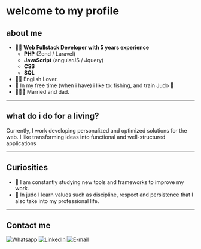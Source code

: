 # welcome to my profile

## about me
- 🧑‍💻 **Web Fullstack Developer with 5 years experience**
  - **PHP** (Zend / Laravel)
  - **JavaScript** (angularJS / Jquery)
  - **CSS**
  - **SQL**
- 💂🏻 English Lover.
- 🎣 In my free time (when i have) i like to: fishing, and train Judo 🥋
- 👨‍👩‍👦 Married and dad.

---

## what do i do for a living?
Currently, I work developing personalized and optimized solutions for the web. I like transforming ideas into functional and well-structured applications

---

## Curiosities
- 🌱 I am constantly studying new tools and frameworks to improve my work.
- 🥋 In judo I learn values ​​such as discipline, respect and persistence that I also take into my professional life.

---

## Contact me
[![Whatsapp](https://img.shields.io/badge/WhatsApp-25D366?style=for-the-badge&logo=whatsapp&logoColor=white)](https://wa.me/+5514998522092)
[![LinkedIn](https://img.shields.io/badge/-LinkedIn-blue?style=flat&logo=Linkedin&logoColor=white)](https://www.linkedin.com/in/luis-gustavo-rubio-89a7ab200/)
[![E-mail](https://img.shields.io/badge/-Email-c14438?style=flat&logo=Gmail&logoColor=white)](mailto:rubioluisgustavo@gmail.com)
